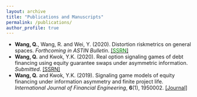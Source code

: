 ```yaml
---
layout: archive
title: "Publications and Manuscripts"
permalink: /publications/
author_profile: true
---
```


* **Wang, Q.**, Wang, R. and Wei, Y. (2020). Distortion riskmetrics on general spaces. *Forthcoming in ASTIN Bulletin*. [[<span style="color:green">SSRN</span>]](https://papers.ssrn.com/sol3/papers.cfm?abstract_id=3510363) 
* **Wang, Q.** and Kwok, Y.K. (2020). Real option signaling games of debt financing using equity guarantee swaps under asymmetric information. *Submitted*. [[SSRN]](https://papers.ssrn.com/sol3/papers.cfm?abstract_id=3442989)
* **Wang, Q.** and Kwok, Y.K. (2019). Signaling game models of equity financing under information asymmetry and finite project life. *International Journal of Financial Engineering*, **6**(1), 1950002. [[Journal]](https://www.worldscientific.com/doi/10.1142/S2424786319500026)
